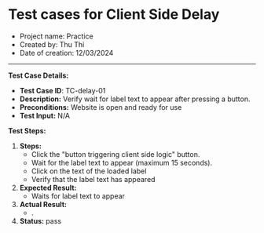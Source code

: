 # Test cases for Client Side Delay
- Project name: Practice
- Created by: Thu Thi
- Date of creation: 12/03/2024

 
---------------------------

**Test Case Details:**
- **Test Case ID**: TC-delay-01
- **Description:** Verify wait for label text to appear after pressing a button.
- **Preconditions:** Website is open and ready for use
- **Test Input:** N/A


**Test Steps:**

1. **Steps:**
    - Click the "button triggering client side logic" button.
    - Wait for the label text to appear (maximum 15 seconds).
    - Click on the text of the loaded label
    - Verify that the label text has appeared
2. **Expected Result:** 
    - Waits for label text to appear
3. **Actual Result:**
    - .
4. **Status:** pass
